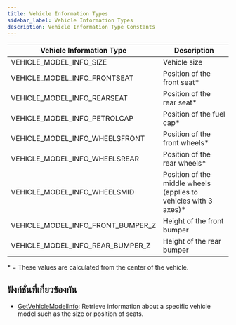 ```yaml
---
title: Vehicle Information Types
sidebar_label: Vehicle Information Types
description: Vehicle Information Type Constants
---
```


| Vehicle Information Type          | Description                                                       |
| --------------------------------- | ----------------------------------------------------------------- |
| VEHICLE_MODEL_INFO_SIZE           | Vehicle size                                                      |
| VEHICLE_MODEL_INFO_FRONTSEAT      | Position of the front seat\*                                      |
| VEHICLE_MODEL_INFO_REARSEAT       | Position of the rear seat\*                                       |
| VEHICLE_MODEL_INFO_PETROLCAP      | Position of the fuel cap\*                                        |
| VEHICLE_MODEL_INFO_WHEELSFRONT    | Position of the front wheels\*                                    |
| VEHICLE_MODEL_INFO_WHEELSREAR     | Position of the rear wheels\*                                     |
| VEHICLE_MODEL_INFO_WHEELSMID      | Position of the middle wheels (applies to vehicles with 3 axes)\* |
| VEHICLE_MODEL_INFO_FRONT_BUMPER_Z | Height of the front bumper                                        |
| VEHICLE_MODEL_INFO_REAR_BUMPER_Z  | Height of the rear bumper                                         |

\* = These values are calculated from the center of the vehicle.

## ฟังก์ชั่นที่เกี่ยวข้องกัน

- [GetVehicleModelInfo](/docs/scripting/functions/GetVehicleModelInfo): Retrieve information about a specific vehicle model such as the size or position of seats.
